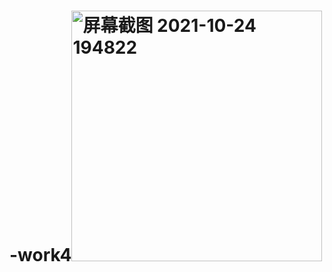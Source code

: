 # -work4<img width="401" alt="屏幕截图 2021-10-24 194822" src="https://user-images.githubusercontent.com/90967593/138592767-3659f40b-6ed5-4819-81a3-6f2406508252.png">
